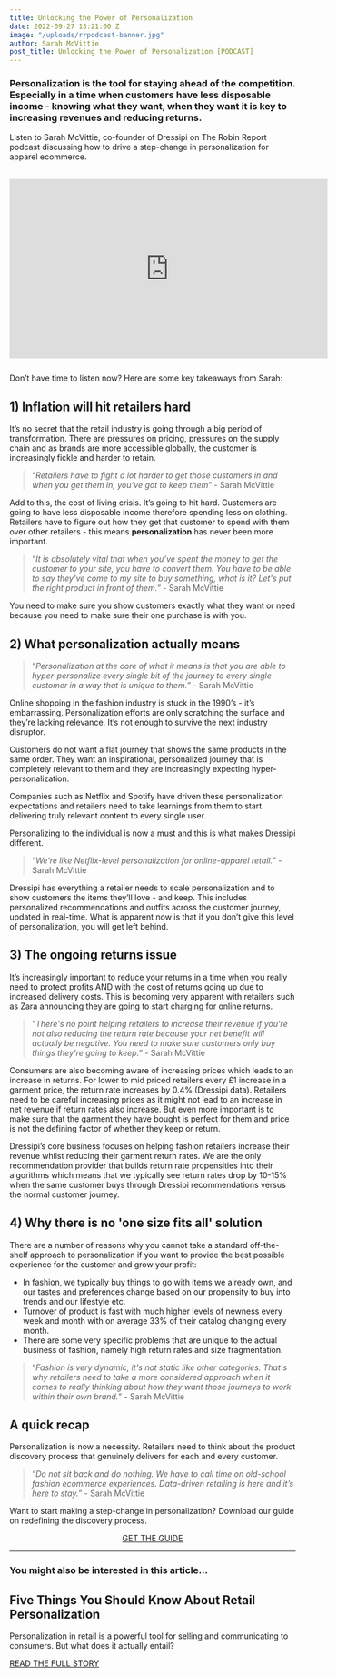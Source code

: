 ```yaml
---
title: Unlocking the Power of Personalization
date: 2022-09-27 13:21:00 Z
image: "/uploads/rrpodcast-banner.jpg"
author: Sarah McVittie
post_title: Unlocking the Power of Personalization [PODCAST]
---
```


### Personalization is the tool for staying ahead of the competition. Especially in a time when customers have less disposable income - knowing what they want, when they want it is key to increasing revenues and reducing returns.

Listen to Sarah McVittie, co-founder of Dressipi on The Robin Report podcast discussing how to drive a step-change in personalization for apparel ecommerce.

<p style="text-align: center; font-size:12pt;padding-top:15px;padding-bottom:10px;"><iframe width="560" height="315" src="https://www.youtube.com/embed/hpwBmRpOELs" title="YouTube video player" frameborder="0" allow="accelerometer; autoplay; clipboard-write; encrypted-media; gyroscope; picture-in-picture" allowfullscreen></iframe></p>

Don’t have time to listen now? Here are some key takeaways from Sarah:

## 1) Inflation will hit retailers hard

It’s no secret that the retail industry is going through a big period of transformation. There are pressures on pricing, pressures on the supply chain and as brands are more accessible globally, the customer is increasingly fickle and harder to retain. 

> “*Retailers have to fight a lot harder to get those customers in and when you get them in, you’ve got to keep them*” - Sarah McVittie

Add to this, the cost of living crisis. It’s going to hit hard. Customers are going to have less disposable income therefore spending less on clothing. Retailers have to figure out how they get that customer to spend with them over other retailers - this means **personalization** has never been more important.

> “*It is absolutely vital that when you’ve spent the money to get the customer to your site, you have to convert them. You have to be able to say they've come to my site to buy something, what is it? Let's put the right product in front of them.*” - Sarah McVittie

You need to make sure you show customers exactly what they want or need because you need to make sure their one purchase is with you.

## 2) What personalization actually means

> “*Personalization at the core of what it means is that you are able to hyper-personalize every single bit of the journey to every single customer in a way that is unique to them.*” - Sarah McVittie

Online shopping in the fashion industry is stuck in the 1990’s - it’s embarrassing. 
Personalization efforts are only scratching the surface and they’re lacking relevance. It’s not enough to survive the next industry disruptor.

Customers do not want a flat journey that shows the same products in the same order. They want an inspirational, personalized journey that is completely relevant to them and they are increasingly expecting hyper-personalization.

Companies such as Netflix and Spotify have driven these personalization expectations and retailers need to take learnings from them to start delivering truly relevant content to every single user.

Personalizing to the individual is now a must and this is what makes Dressipi different.

> “*We’re like Netflix-level personalization for online-apparel retail.*” - Sarah McVittie

Dressipi has everything a retailer needs to scale personalization and to show customers the items they’ll love - and keep. This includes personalized recommendations and outfits across the customer journey, updated in real-time. What is apparent now is that if you don’t give this level of personalization, you will get left behind.

## 3) The ongoing returns issue

It’s increasingly important to reduce your returns in a time when you really need to protect profits AND with the cost of returns going up due to increased delivery costs. This is becoming very apparent with retailers such as Zara announcing they are going to start charging for online returns. 

> “*There's no point helping retailers to increase their revenue if you're not also reducing the return rate because your net benefit will actually be negative. You need to make sure customers only buy things they're going to keep.*” - Sarah McVittie

Consumers are also becoming aware of increasing prices which leads to an increase in returns. For lower to mid priced retailers every £1 increase in a garment price, the return rate increases by 0.4% (Dressipi data). Retailers need to be careful increasing prices as it might not lead to an increase in net revenue if return rates also increase. But even more important is to make sure that the garment they have bought is perfect for them and price is not the defining factor of whether they keep or return.

Dressipi’s core business focuses on helping fashion retailers increase their revenue whilst reducing their garment return rates. We are the only recommendation provider that builds return rate propensities into their algorithms which means that we typically see return rates drop by 10-15% when the same customer buys through Dressipi recommendations versus the normal customer journey. 

## 4) Why there is no 'one size fits all' solution

There are a number of reasons why you cannot take a standard off-the-shelf approach to personalization if you want to provide the best possible experience for the customer and grow your profit: 

- In fashion, we typically buy things to go with items we already own, and our tastes and preferences change based on our propensity to buy into trends and our lifestyle etc. 
- Turnover of product is fast with much higher levels of newness every week and month with on average 33% of their catalog changing every month. 
- There are some very specific problems that are unique to the actual business of fashion, namely high return rates and size fragmentation.

> “*Fashion is very dynamic, it's not static like other categories. That's why retailers need to take a more considered approach when it comes to really thinking about how they want those journeys to work within their own brand.*” - Sarah McVittie

## A quick recap

Personalization is now a necessity. Retailers need to think about the product discovery process that genuinely delivers for each and every customer. 

> “*Do not sit back and do nothing. We have to call time on old-school fashion ecommerce experiences. Data-driven retailing is here and it’s here to stay.*” - Sarah McVittie

Want to start making a step-change in personalization? Download our guide on redefining the discovery process. 

<p style="text-align:center"><a href="/downloads/your-sort-order-is-your-secret-sauce-to-success/" class="button button-primary">GET THE GUIDE</a></p>


<hr>

### You might also be interested in this article...

## Five Things You Should Know About Retail Personalization

Personalization in retail is a powerful tool for selling and communicating to consumers. But what does it actually entail?

<p style="text-align: left"><a href="/blog/five-things-retail-personalization/" class="button button-primary">READ THE FULL STORY</a></p>